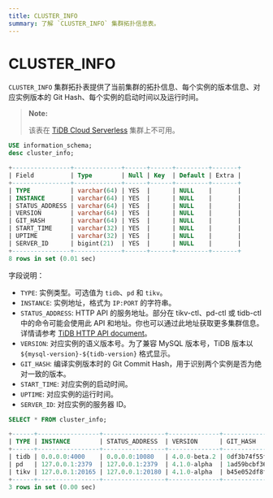 ```yaml
---
title: CLUSTER_INFO
summary: 了解 `CLUSTER_INFO` 集群拓扑信息表。
---
```


# CLUSTER_INFO

`CLUSTER_INFO` 集群拓扑表提供了当前集群的拓扑信息、每个实例的版本信息、对应实例版本的 Git Hash、每个实例的启动时间以及运行时间。

> **Note:**
>
> 该表在 [TiDB Cloud Serverless](https://docs.pingcap.com/tidbcloud/select-cluster-tier#tidb-cloud-serverless) 集群上不可用。

```sql
USE information_schema;
desc cluster_info;
```

```sql
+----------------+-------------+------+------+---------+-------+
| Field          | Type        | Null | Key  | Default | Extra |
+----------------+-------------+------+------+---------+-------+
| TYPE           | varchar(64) | YES  |      | NULL    |       |
| INSTANCE       | varchar(64) | YES  |      | NULL    |       |
| STATUS_ADDRESS | varchar(64) | YES  |      | NULL    |       |
| VERSION        | varchar(64) | YES  |      | NULL    |       |
| GIT_HASH       | varchar(64) | YES  |      | NULL    |       |
| START_TIME     | varchar(32) | YES  |      | NULL    |       |
| UPTIME         | varchar(32) | YES  |      | NULL    |       |
| SERVER_ID      | bigint(21)  | YES  |      | NULL    |       |
+----------------+-------------+------+------+---------+-------+
8 rows in set (0.01 sec)
```

字段说明：

* `TYPE`: 实例类型。可选值为 `tidb`、`pd` 和 `tikv`。
* `INSTANCE`: 实例地址，格式为 `IP:PORT` 的字符串。
* `STATUS_ADDRESS`: HTTP API 的服务地址。部分在 tikv-ctl、pd-ctl 或 tidb-ctl 中的命令可能会使用此 API 和地址。你也可以通过此地址获取更多集群信息。详情请参考 [TiDB HTTP API document](https://github.com/pingcap/tidb/blob/release-8.5/docs/tidb_http_api.md)。
* `VERSION`: 对应实例的语义版本号。为了兼容 MySQL 版本号，TiDB 版本以 `${mysql-version}-${tidb-version}` 格式显示。
* `GIT_HASH`: 编译实例版本时的 Git Commit Hash，用于识别两个实例是否为绝对一致的版本。
* `START_TIME`: 对应实例的启动时间。
* `UPTIME`: 对应实例的运行时间。
* `SERVER_ID`: 对应实例的服务器 ID。

```sql
SELECT * FROM cluster_info;
```

```sql
+------+-----------------+-----------------+--------------+------------------------------------------+---------------------------+---------------------+
| TYPE | INSTANCE        | STATUS_ADDRESS  | VERSION      | GIT_HASH                                 | START_TIME                | UPTIME              |
+------+-----------------+-----------------+--------------+------------------------------------------+---------------------------+---------------------+
| tidb | 0.0.0.0:4000    | 0.0.0.0:10080   | 4.0.0-beta.2 | 0df3b74f55f8f8fbde39bbd5d471783f49dc10f7 | 2020-07-05T09:25:53-06:00 | 26h39m4.352862693s  |
| pd   | 127.0.0.1:2379  | 127.0.0.1:2379  | 4.1.0-alpha  | 1ad59bcbf36d87082c79a1fffa3b0895234ac862 | 2020-07-05T09:25:47-06:00 | 26h39m10.352868103s |
| tikv | 127.0.0.1:20165 | 127.0.0.1:20180 | 4.1.0-alpha  | b45e052df8fb5d66aa8b3a77b5c992ddbfbb79df | 2020-07-05T09:25:50-06:00 | 26h39m7.352869963s  |
+------+-----------------+-----------------+--------------+------------------------------------------+---------------------------+---------------------+
3 rows in set (0.00 sec)
```